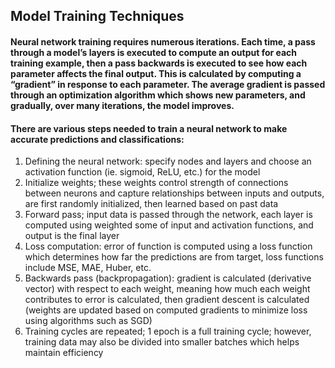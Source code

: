 ## Model Training Techniques

#### Neural network training requires numerous iterations. Each time, a pass through a model’s layers is executed to compute an output for each training example, then a pass backwards is executed to see how each parameter affects the final output. This is calculated by computing a “gradient” in response to each parameter. The average gradient is passed through an optimization algorithm which shows new parameters, and gradually, over many iterations, the model improves. 

<!-- ![Image0](/static/articleimages/model_training_technique) -->

#### There are various steps needed to train a neural network to make accurate predictions and classifications:
1. Defining the neural network: specify nodes and layers and choose an activation function (ie. sigmoid, ReLU, etc.) for the model 
2. Initialize weights; these weights control strength of connections between neurons and capture relationships between inputs and outputs, are first randomly initialized, then learned based on past data
3. Forward pass; input data is passed through the network, each layer is computed using weighted some of input and activation functions, and output is the final layer
4. Loss computation: error of function is computed using a loss function which determines how far the predictions are from target, loss functions include MSE, MAE, Huber, etc. 
5. Backwards pass (backpropagation): gradient is calculated (derivative vector) with respect to each weight, meaning how much each weight contributes to error is calculated, then gradient descent is calculated (weights are updated based on computed gradients to minimize loss using algorithms such as SGD)
6. Training cycles are repeated; 1 epoch is a full training cycle; however, training data may also be divided into smaller batches which helps maintain efficiency